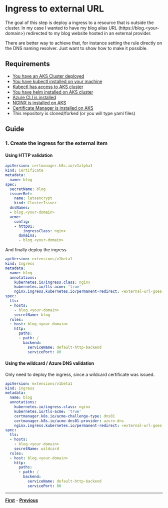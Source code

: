 # Ingress to external URL

The goal of this step is deploy a ingress to a resource that is outside the cluster. In my case I wanted to have my blog alias URL (https://blog.&lt;your-domain>) redirected to my blog website hosted in an external provider.

There are better way to achieve that, for instance setting the rule directly on the DNS naming resolver. Just want to show how to make it possible.

## Requirements

- [You have an AKS Cluster deployed](./create-aks-cluster.md)
- [You have kubectl installed on your machine](https://kubernetes.io/docs/tasks/tools/install-kubectl/)
- [Kubectl has access to AKS cluster](https://docs.microsoft.com/en-us/azure/aks/kubernetes-walkthrough#connect-to-the-cluster)
- [You have helm installed on AKS cluster](https://docs.microsoft.com/en-us/azure/aks/kubernetes-helm)
- [Azure CLI is installed](https://docs.microsoft.com/en-us/cli/azure/install-azure-cli?view=azure-cli-latest)
- [NGINX is installed on AKS](./install-nginx-ingress.md)
- [Certificate Manager is installed on AKS](./install-certificate-manager.md)
- This repository is cloned/forked (or you will type yaml files)

## Guide

### 1. Create the ingress for the external item

#### Using HTTP validation

```yaml
apiVersion: certmanager.k8s.io/v1alpha1
kind: Certificate
metadata:
  name: blog
spec:
  secretName: blog
  issuerRef:
    name: letsencrypt
    kind: ClusterIssuer
  dnsNames:
  - blog.<your-domain>
  acme:
    config:
    - http01:
        ingressClass: nginx
      domains:
      - blog.<your-domain>
```

And finally deploy the ingress

```yaml
apiVersion: extensions/v1beta1
kind: Ingress
metadata:
  name: blog
  annotations:
    kubernetes.io/ingress.class: nginx
    kubernetes.io/tls-acme: 'true'
    nginx.ingress.kubernetes.io/permanent-redirect: <external-url-goes-here>
spec:
  tls:
  - hosts:
    - blog.<your-domain>
    secretName: blog
  rules:
  - host: blog.<your-domain>
    http:
      paths:
      - path: /
        backend:
          serviceName: default-http-backend
          servicePort: 80
```

#### Using the wildcard / Azure DNS validation

Only need to deploy the ingress, since a wildcard certificate was issued.

```yaml
apiVersion: extensions/v1beta1
kind: Ingress
metadata:
  name: blog
  annotations:
    kubernetes.io/ingress.class: nginx
    kubernetes.io/tls-acme: 'true'
    certmanager.k8s.io/acme-challenge-type: dns01
    certmanager.k8s.io/acme-dns01-provider: azure-dns
    nginx.ingress.kubernetes.io/permanent-redirect: <external-url-goes-here>
spec:
  tls:
  - hosts:
    - blog.<your-domain>
    secretName: wildcard
  rules:
  - host: blog.<your-domain>
    http:
      paths:
      - path: /
        backend:
          serviceName: default-http-backend
          servicePort: 80
```

***
[**First**](./readme.md) - [**Previous**](./install-certificate-manager.md)
